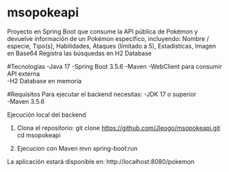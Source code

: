 # msopokeapi
Proyecto en Spring Boot que consume la API pública de Pokémon y devuelve información de un Pokémon específico, incluyendo:
Nombre / especie, Tipo(s), Habilidades, Ataques (limitado a 5), Estadísticas, Imagen en Base64
Registra las búsquedas en H2 Database

#Tecnologías
-Java 17
-Spring Boot 3.5.6
-Maven
-WebClient para consumir API externa  
-H2 Database en memoria

#Requisitos
Para ejecutar el backend necesitas:
-JDK 17 o superior  
-Maven 3.5.6

Ejecución local del backend
1. Clona el repositorio:
git clone https://github.com/Jleogo/msopokeapi.git
cd msopokeapi

2. Ejecucion con Maven
mvn spring-boot:run

La aplicación estará disponible en:  http://localhost:8080/pokemon




